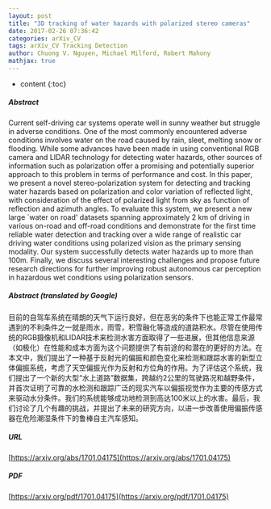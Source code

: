 ```yaml
---
layout: post
title: "3D tracking of water hazards with polarized stereo cameras"
date: 2017-02-26 07:36:42
categories: arXiv_CV
tags: arXiv_CV Tracking Detection
author: Chuong V. Nguyen, Michael Milford, Robert Mahony
mathjax: true
---
```


* content
{:toc}

##### Abstract
Current self-driving car systems operate well in sunny weather but struggle in adverse conditions. One of the most commonly encountered adverse conditions involves water on the road caused by rain, sleet, melting snow or flooding. While some advances have been made in using conventional RGB camera and LIDAR technology for detecting water hazards, other sources of information such as polarization offer a promising and potentially superior approach to this problem in terms of performance and cost. In this paper, we present a novel stereo-polarization system for detecting and tracking water hazards based on polarization and color variation of reflected light, with consideration of the effect of polarized light from sky as function of reflection and azimuth angles. To evaluate this system, we present a new large `water on road' datasets spanning approximately 2 km of driving in various on-road and off-road conditions and demonstrate for the first time reliable water detection and tracking over a wide range of realistic car driving water conditions using polarized vision as the primary sensing modality. Our system successfully detects water hazards up to more than 100m. Finally, we discuss several interesting challenges and propose future research directions for further improving robust autonomous car perception in hazardous wet conditions using polarization sensors.

##### Abstract (translated by Google)
目前的自驾车系统在晴朗的天气下运行良好，但在恶劣的条件下也能正常工作最常遇到的不利条件之一就是雨水，雨雪，积雪融化等造成的道路积水。尽管在使用传统的RGB摄像机和LIDAR技术来检测水害方面取得了一些进展，但其他信息来源（如极化）在性能和成本方面为这个问题提供了有前途的和潜在的更好的方法。在本文中，我们提出了一种基于反射光的偏振和颜色变化来检测和跟踪水害的新型立体偏振系统，考虑了天空偏振光作为反射和方位角的作用。为了评估这个系统，我们提出了一个新的大型“水上道路”数据集，跨越约2公里的驾驶路况和越野条件，并首次证明了可靠的水检测和跟踪广泛的现实汽车以偏振视觉作为主要的传感方式来驱动水分条件。我们的系统能够成功地检测到高达100米以上的水害。最后，我们讨论了几个有趣的挑战，并提出了未来的研究方向，以进一步改善使用偏振传感器在危险潮湿条件下的鲁棒自主汽车感知。

##### URL
[https://arxiv.org/abs/1701.04175](https://arxiv.org/abs/1701.04175)

##### PDF
[https://arxiv.org/pdf/1701.04175](https://arxiv.org/pdf/1701.04175)

